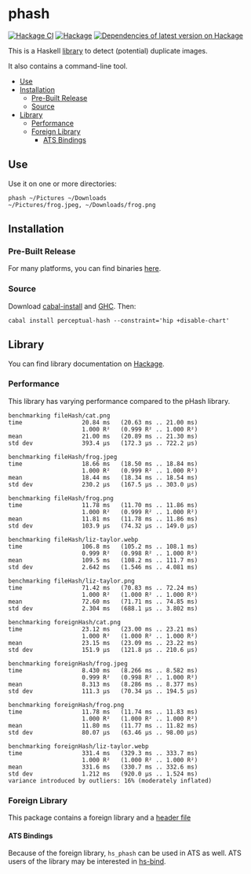 # phash

[![Hackage CI](https://matrix.hackage.haskell.org/api/v2/packages/perceptual-hash/badge)](https://matrix.hackage.haskell.org/package/perceptual-hash)
[![Hackage](https://img.shields.io/hackage/v/perceptual-hash.svg)](http://hackage.haskell.org/package/perceptual-hash)
[![Dependencies of latest version on Hackage](https://img.shields.io/hackage-deps/v/perceptual-hash.svg)](https://hackage.haskell.org/package/perceptual-hash)

This is a Haskell [library](http://hackage.haskell.org/package/perceptual-hash)
to detect (potential) duplicate images.

It also contains a command-line tool.

- [Use](#use)
- [Installation](#installation)
  - [Pre-Built Release](#pre-built-release)
  - [Source](#source)
- [Library](#library)
  - [Performance](#performance)
  - [Foreign Library](#foreign-library)
    - [ATS Bindings](#ats-bindings)

## Use

Use it on one or more directories:

```
phash ~/Pictures ~/Downloads
~/Pictures/frog.jpeg, ~/Downloads/frog.png
```

## Installation

### Pre-Built Release

For many platforms, you can find binaries [here](https://www.permanent.org/p/archive/0236-0000/0236-0019/410841).

### Source

Download [cabal-install](https://www.haskell.org/cabal/download.html) and
[GHC](https://www.haskell.org/ghc/download.html). Then:

```
cabal install perceptual-hash --constraint='hip +disable-chart'
```

## Library

You can find library documentation on
[Hackage](https://hackage.haskell.org/package/perceptual-hash).

### Performance

This library has varying performance compared to the pHash library.

```
benchmarking fileHash/cat.png
time                 20.84 ms   (20.63 ms .. 21.00 ms)
                     1.000 R²   (0.999 R² .. 1.000 R²)
mean                 21.00 ms   (20.89 ms .. 21.30 ms)
std dev              393.4 μs   (172.3 μs .. 722.2 μs)

benchmarking fileHash/frog.jpeg
time                 18.66 ms   (18.50 ms .. 18.84 ms)
                     1.000 R²   (0.999 R² .. 1.000 R²)
mean                 18.44 ms   (18.34 ms .. 18.54 ms)
std dev              230.2 μs   (167.5 μs .. 303.0 μs)

benchmarking fileHash/frog.png
time                 11.78 ms   (11.70 ms .. 11.86 ms)
                     1.000 R²   (0.999 R² .. 1.000 R²)
mean                 11.81 ms   (11.78 ms .. 11.86 ms)
std dev              103.9 μs   (74.32 μs .. 149.0 μs)

benchmarking fileHash/liz-taylor.webp
time                 106.8 ms   (105.2 ms .. 108.1 ms)
                     0.999 R²   (0.998 R² .. 1.000 R²)
mean                 109.5 ms   (108.2 ms .. 111.7 ms)
std dev              2.642 ms   (1.546 ms .. 4.081 ms)

benchmarking fileHash/liz-taylor.png
time                 71.42 ms   (70.83 ms .. 72.24 ms)
                     1.000 R²   (1.000 R² .. 1.000 R²)
mean                 72.60 ms   (71.71 ms .. 74.85 ms)
std dev              2.304 ms   (688.1 μs .. 3.802 ms)

benchmarking foreignHash/cat.png
time                 23.12 ms   (23.00 ms .. 23.21 ms)
                     1.000 R²   (1.000 R² .. 1.000 R²)
mean                 23.15 ms   (23.09 ms .. 23.22 ms)
std dev              151.9 μs   (121.8 μs .. 210.6 μs)

benchmarking foreignHash/frog.jpeg
time                 8.430 ms   (8.266 ms .. 8.582 ms)
                     0.999 R²   (0.998 R² .. 1.000 R²)
mean                 8.313 ms   (8.286 ms .. 8.377 ms)
std dev              111.3 μs   (70.34 μs .. 194.5 μs)

benchmarking foreignHash/frog.png
time                 11.78 ms   (11.74 ms .. 11.83 ms)
                     1.000 R²   (1.000 R² .. 1.000 R²)
mean                 11.80 ms   (11.77 ms .. 11.82 ms)
std dev              80.07 μs   (63.46 μs .. 98.00 μs)

benchmarking foreignHash/liz-taylor.webp
time                 331.4 ms   (329.3 ms .. 333.7 ms)
                     1.000 R²   (1.000 R² .. 1.000 R²)
mean                 331.6 ms   (330.7 ms .. 332.6 ms)
std dev              1.212 ms   (920.0 μs .. 1.524 ms)
variance introduced by outliers: 16% (moderately inflated)
```

### Foreign Library

This package contains a foreign library and a [header
file](https://hackage.haskell.org/package/perceptual-hash/src/include/hs_phash.h)

#### ATS Bindings

Because of the foreign library, `hs_phash` can be used in ATS as well. ATS users
of the library may be interested in [hs-bind](https://github.com/vmchale/hs-bind).
